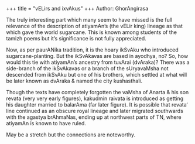 +++
title = "vELirs and ixvAkus"
+++
Author: GhorAngirasa

The truly interesting part which many seem to have missed is the full relevance of the description of atiyamAn’s (the vELir king) lineage as that which gave the world sugarcane. This is known among students of the tamizh poems but it’s significance is not fully appreciated.

Now, as per paurANika tradition, it is the hoary ikSvAku who introduced sugarcane-planting. But the ikSvAkavas are based in ayodhya, no? So, how would this tie with atiyamAn’s ancestry from tuvArai (dvAraka)? There was a side-branch of the ikSvAkavas or a branch of the sUryavaMsha not descended from ikSvAku but one of his brothers, which settled at what will be later known as dvAraka & named the city kushasthali. 

Though the texts have completely forgotten the vaMsha of Anarta & his son revata (very very early figures), kakudmin raivata is introduced as getting his daughter married to balarAma (far later figure). It is possible that revata‘ line continued as an obscure royal lineage and later migrated southwards with the agastya brAhmaNas, ending up at  northwest parts of TN, where atiyamAn is known to have ruled. 

May be a stretch but the connections are noteworthy.